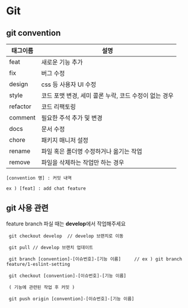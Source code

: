 # Git
## git convention

| 태그이름 | 설명                                                  |
| -------- | ----------------------------------------------------- |
| feat     | 새로운 기능 추가                                      |
| fix      | 버그 수정                                             |
| design   | css 등 사용자 UI 수정                                 |
| style    | 코드 포맷 변경, 세미 콜론 누락, 코드 수정이 없는 경우 |
| refactor | 코드 리팩토링                                         |
| comment  | 필요한 주석 추가 및 변경                              |
| docs     | 문서 수정                                             |
| chore    | 패키지 매니저 설정                                    |
| rename   | 파일 혹은 폴더명 수정하거나 옮기는 작업               |
| remove   | 파일을 삭제하는 작업만 하는 경우                      |

```
[convention 명] : 커밋 내역

ex ) [feat] : add chat feature
```


## git 사용 관련 

feature branch 파실 때는 **develop**에서 작업해주세요

```
 git checkout develop  // develop 브랜치로 이동 
 
 git pull // develop 브랜치 업데이트
 
 git branch [convention]-[이슈번호]-[기능 이름]     // ex ) git branch feature/1-eslint-setting
 
 git checkout [convention]-[이슈번호]-[기능 이름]
 
 ( 기능에 관련된 작업 후 커밋 )
 
 git push origin [convention]-[이슈번호]-[기능 이름]
```
